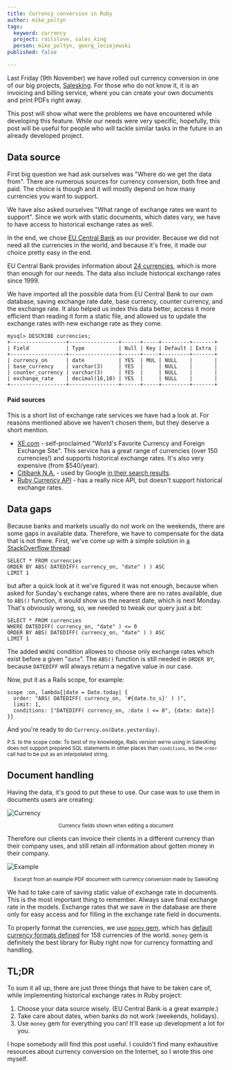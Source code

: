 ```yaml
---
title: Currency conversion in Ruby
author: mike_poltyn
tags:
  keyword: currency
  project: railslove, sales_king
  person: mike_poltyn, georg_leciejewski
published: false

---
```


Last Friday (9th November) we have rolled out currency conversion in one of our big projects, [Salesking](/items/sales_king/). For those who do not know it, it is an invoicing and billing service, where you can create your own documents and print PDFs right away.

This post will show what were the problems we have encountered while developing this feature. While our needs were very specific, hopefully, this post will be useful for people who will tackle similar tasks in the future in an already developed project.

Data source
---

First big question we had ask ourselves was "Where do we get the data from". There are numerous sources for currency conversion, both free and paid. The choice is though and it will mostly depend on how many currencies you want to support.

We have also asked ourselves "What range of exchange rates we want to support". Since we work with static documents, which dates vary, we have to have access to historical exchange rates as well.

In the end, we chose [EU Central Bank](http://www.ecb.int/home/html/index.en.html) as our provider. Because we did not need all the currencies in the world, and because it's free, it made our choice pretty easy in the end.

EU Central Bank provides information about [24 currencies](http://www.ecb.int/stats/exchange/eurofxref/html/index.en.html), which is more than enough for our needs. The data also include historical exchange rates since 1999.

We have imported all the possible data from EU Central Bank to our own database, saving exchange rate date, base currency, counter currency, and the exchange rate. It also helped us index this data better, access it more efficient than reading it form a static file, and allowed us to update the exchange rates with new exchange rate as they come.

	mysql> DESCRIBE currencies;
	+------------------+----------------+------+-----+---------+-------+
	| Field            | Type           | Null | Key | Default | Extra |
	+------------------+----------------+------+-----+---------+-------+
	| currency_on      | date           | YES  | MUL | NULL    |       |
	| base_currency    | varchar(3)     | YES  |     | NULL    |       |
	| counter_currency | varchar(3)     | YES  |     | NULL    |       |
	| exchange_rate    | decimal(16,10) | YES  |     | NULL    |       |
	+------------------+----------------+------+-----+---------+-------+

#### Paid sources

This is a short list of exchange rate services we have had a look at. For reasons mentioned above we haven't chosen them, but they deserve a short mention.

* [XE.com](http://www.xe.com/) - self-proclaimed "World's Favorite Currency and Foreign Exchange Site". This service has a great range of currencies (over 150 currencies!) and supports historical exchange rates. It's also very expensive (from $540/year).
* [Citibank N.A.](https://www.citivelocity.com/) - used by Google [in their search results](https://www.google.com/search?q=1+EUR+in+PLN).
* [Ruby Currency API](http://www.exchangerate-api.com/ruby-currency-api) - has a really nice API, but doesn't support historical exchange rates.

Data gaps
---

Because banks and markets usually do not work on the weekends, there are some gaps in available data. Therefore, we have to compensate for the data that is not there. First, we've come up with a simple solution in [a StackOverflow thread](http://stackoverflow.com/questions/6186962/sql-query-to-show-nearest-date):

    SELECT * FROM currencies
    ORDER BY ABS( DATEDIFF( currency_on, "date" ) ) ASC
    LIMIT 1

but after a quick look at it we've figured it was not enough, because when asked for Sunday's exchange rates, where there are no rates available, due to `ABS()` function, it would show us the nearest date, which is next Monday. That's obviously wrong, so, we needed to tweak our query just a bit:

    SELECT * FROM currencies
    WHERE DATEDIFF( currency_on, "date" ) <= 0
    ORDER BY ABS( DATEDIFF( currency_on, "date" ) ) ASC
    LIMIT 1

The added `WHERE` condition allowes to choose only exchange rates which exist before a given "`date`". The `ABS()` function is still needed in `ORDER BY`, because `DATEDIFF` will always return a negative value in our case.

Now, put it as a Rails scope, for example:

	scope :on, lambda{|date = Date.today| {
	  order: "ABS( DATEDIFF( currency_on, '#{date.to_s}' ) )",
	  limit: 1,
	  conditions: ["DATEDIFF( currency_on, :date ) <= 0", {date: date}]
	}}

And you're ready to do `Currency.on(Date.yesterday)`.

<small>P.S. to the scope code: To best of my knowledge, Rails version we're using in SalesKing does not support prepared SQL statements in other places than `conditions`, so the `order` call had to be put as an interpolated string.</small>

Document handling
---

Having the data, it's good to put these to use. Our case was to use them in documents users are creating:

![Currency](http://img.poltyn.com/currency_SK-20121114-130542.png)
<center><small>Currency fields shown when editing a document</small></center>

Therefore our clients can invoice their clients in a different currency than their company uses, and still retain all information about gotten money in their company.

![Example](http://img.poltyn.com/example-SK-currency-20121114-131307.png)
<center><small>Excerpt from an example PDF document with currency conversion made by SalesKing</small></center>

We had to take care of saving static value of exchange rate in documents. This is the most important thing to remember. Always save final exchange rate in the models. Exchange rates that we save in the database are there only for easy access and for filling in the exchange rate field in documents.

To properly format the currencies, we use [`money` gem](https://github.com/RubyMoney/money), which has [default currency formats defined](https://github.com/RubyMoney/money/blob/master/config/currency.json) for 158 currencies of the world. `money` gem is definitely the best library for Ruby right now for currency formatting and handling.

TL;DR
---

To sum it all up, there are just three things that have to be taken care of, while implementing historical exchange rates in Ruby project:

1. Choose your data source wisely. (EU Central Bank is a great example.)
2. Take care about dates, when banks do not work (weekends, holidays).
3. Use `money` gem for everything you can! It'll ease up development a lot for you.

I hope somebody will find this post useful. I couldn't find many exhaustive resources about currency conversion on the Internet, so I wrote this one myself.

